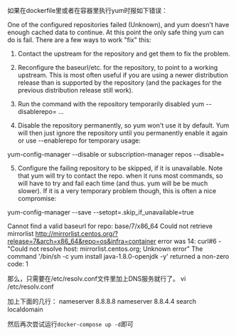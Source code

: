 如果在dockerfile里或者在容器里执行yum时报如下错误：

One of the configured repositories failed (Unknown),
and yum doesn't have enough cached data to continue. At this point the only
safe thing yum can do is fail. There are a few ways to work "fix" this:

1. Contact the upstream for the repository and get them to fix the problem.

2. Reconfigure the baseurl/etc. for the repository, to point to a working
upstream. This is most often useful if you are using a newer
distribution release than is supported by the repository (and the
packages for the previous distribution release still work).

3. Run the command with the repository temporarily disabled
yum --disablerepo=<repoid> ...

4. Disable the repository permanently, so yum won't use it by default. Yum
will then just ignore the repository until you permanently enable it
again or use --enablerepo for temporary usage:

yum-config-manager --disable <repoid>
or
subscription-manager repos --disable=<repoid>

5. Configure the failing repository to be skipped, if it is unavailable.
Note that yum will try to contact the repo. when it runs most commands,
so will have to try and fail each time (and thus. yum will be be much
slower). If it is a very temporary problem though, this is often a nice
compromise:

yum-config-manager --save --setopt=<repoid>.skip_if_unavailable=true

Cannot find a valid baseurl for repo: base/7/x86_64
Could not retrieve mirrorlist http://mirrorlist.centos.org/?release=7&arch=x86_64&repo=os&infra=container error was
14: curl#6 - "Could not resolve host: mirrorlist.centos.org; Unknown error"
The command '/bin/sh -c yum install java-1.8.0-openjdk -y' returned a non-zero code: 1

那么，只需要在/etc/resolv.conf文件里加上DNS服务就行了。
vi /etc/resolv.conf

加上下面的几行：
nameserver 8.8.8.8
nameserver 8.8.4.4
search localdomain

然后再次尝试运行`docker-compose up -d`即可
